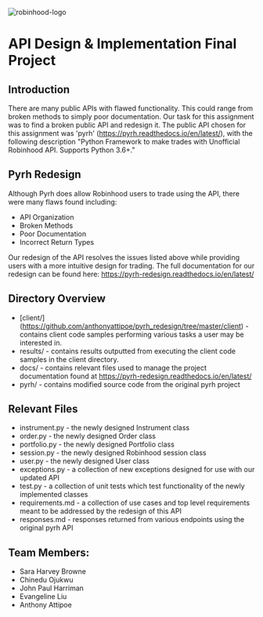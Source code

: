 ![robinhood-logo](https://imgur.com/U4A1ciD.png)

# API Design & Implementation  Final Project

## Introduction
There are many public APIs with flawed functionality. This could range from broken methods
to simply poor documentation. Our task for this assignment was to find a broken public API and redesign it. The public
 API chosen for this assignment was 'pyrh' (https://pyrh.readthedocs.io/en/latest/), with the following description
 "Python Framework to make trades with Unofficial Robinhood API. Supports Python 3.6+."  

## Pyrh Redesign
Although Pyrh does allow Robinhood users to trade using the API, there were many flaws found including:
* API Organization
* Broken Methods
* Poor Documentation
* Incorrect Return Types

Our redesign of the API resolves the issues listed above while providing users with a more intuitive design for trading. The full documentation for our redesign can be found here: https://pyrh-redesign.readthedocs.io/en/latest/

## Directory Overview
* [client/] (https://github.com/anthonyattipoe/pyrh_redesign/tree/master/client)  - contains client code samples performing various tasks a user may be interested in.
* results/ - contains results outputted from executing the client code samples in the client directory.
* docs/    - contains relevant files used to manage the project documentation found at https://pyrh-redesign.readthedocs.io/en/latest/
* pyrh/    - contains modified source code from the original pyrh project

## Relevant Files
* instrument.py   - the newly designed Instrument class
* order.py        - the newly designed Order class
* portfolio.py    - the newly designed Portfolio class
* session.py      - the newly designed Robinhood session class
* user.py         - the newly designed User class
* exceptions.py   - a collection of new exceptions designed for use with our updated API
* test.py         - a collection of unit tests which test functionality of the newly implemented classes
* requirements.md - a collection of use cases and top level requirements meant to be addressed by the redesign of this API
* responses.md    - responses returned from various endpoints using the original pyrh API


## Team Members:
* Sara Harvey Browne
* Chinedu Ojukwu
* John Paul Harriman
* Evangeline Liu
* Anthony Attipoe
